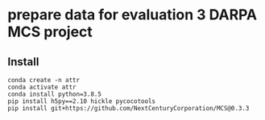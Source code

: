 # prepare data for evaluation 3 DARPA MCS project

## Install
```
conda create -n attr
conda activate attr
conda install python=3.8.5
pip install h5py==2.10 hickle pycocotools
pip install git+https://github.com/NextCenturyCorporation/MCS@0.3.3
```

